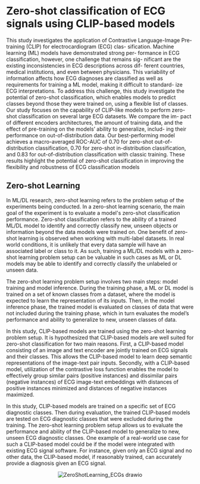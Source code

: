 # Zero-shot classification of ECG signals using CLIP-based models

This study investigates the application of Contrastive
Language-Image Pre-training (CLIP) for electrocardiogram (ECG) clas-
sification. Machine learning (ML) models have demonstrated strong per-
formance in ECG classification, however, one challenge that remains sig-
nificant are the existing inconsistencies in ECG descriptions across dif-
ferent countries, medical institutions, and even between physicians. This
variability of information affects how ECG diagnoses are classified as well
as requirements for training a ML model, making it difficult to standard-
ize ECG interpretations. To address this challenge, this study investigate
the potential of zero-shot classification, which enables models to predict
classes beyond those they were trained on, using a flexible list of classes.
Our study focuses on the capability of CLIP-like models to perform zero-
shot classification on several large ECG datasets. We compare the im-
pact of different encoders architectures, the amount of training data,
and the effect of pre-training on the models’ ability to generalize, includ-
ing their performance on out-of-distribution data. Our best-performing
model achieves a macro-averaged ROC-AUC of 0.70 for zero-shot out-of-
distribution classification, 0.70 for zero-shot in-distribution classification,
and 0.83 for out-of-distribution classification with classic training. These
results highlight the potential of zero-shot classification in improving the
flexibility and robustness of ECG classification models

## Zero-shot Learning

In ML/DL research, zero-shot learning refers to the problem setup of the experiments being conducted. In a zero-shot learning scenario, the main goal of the experiment is to evaluate a model's zero-shot classification performance. Zero-shot classification refers to the ability of a trained ML/DL model to identify and correctly classify new, unseen objects or information beyond the data models were trained on. One benefit of zero-shot learning is observed when working with multi-label datasets. In real world conditions, it is unlikely that every data sample will have an associated label or class to it. As such, training a ML/DL models with a zero-shot learning problem setup can be valuable in such cases as ML or DL models may be able to identify and correctly classify the unlabeled or unseen data. 

The zero-shot learning problem setup involves two main steps: model training and model inference. During the training phase, a ML or DL model is trained on a set of known classes from a dataset, where the model is expected to learn the representation of its inputs. Then, in the model inference phase, the trained model is evaluated on classes of data that were not included during the training phase, which in turn evaluates the model’s performance and ability to generalize to new, unseen classes of data.

In this study, CLIP-based models are trained using the zero-shot learning problem setup. It is hypothesized that CLIP-based models are well suited for zero-shot classification for two main reasons. First, a CLIP-based model consisting of an image and text encoder are jointly trained on ECG signals and their classes. This allows the CLIP-based model to learn deep semantic representations of the image-text pair inputs. Secondly, with a CLIP-based model, utilization of the contrastive loss function enables the model to effectively group similar pairs (positive instances) and dissimilar pairs (negative instances) of ECG image-text embeddings with distances of positive instances minimized and distances of negative instances maximized. 

In this study, CLIP-based models are trained on a specific set of ECG diagnostic classes. Then during evaluation, the trained CLIP-based models are tested on ECG diagnostic classes that were excluded during the training. The zero-shot learning problem setup allows us to evaluate the performance and ability of the CLIP-based model to generalize to new, unseen ECG diagnostic classes. One example of a real-world use case for such a CLIP-based model could be if the model were integrated with existing ECG signal software. For instance, given only an ECG signal and no other data, the CLIP-based model, if reasonably trained, can accurately provide a diagnosis given an ECG signal. 

<p align="center">
  <img src="https://github.com/user-attachments/assets/c756feee-8f2a-452a-9f1f-f08bfbebcad9" alt="ZeroShotLearning_ECGs drawio">
</p>

